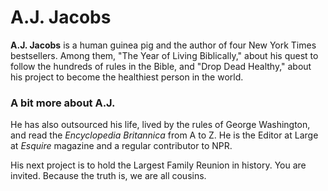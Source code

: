 # A.J. Jacobs

<div class="zig-zags_blue"></div>

**A.J. Jacobs** is a human guinea pig and the author of four New York Times bestsellers. Among them, "The Year of Living Biblically," about his quest to follow the hundreds of rules in the Bible, and "Drop Dead Healthy," about his project to become the healthiest person in the world.

<div class="line-canvas"></div>

### A bit more about A.J.

He has also outsourced his life, lived by the rules of George Washington, and read the *Encyclopedia Britannica* from A to Z. He is the Editor at Large at *Esquire* magazine and a regular contributor to NPR.

His next project is to hold the Largest Family Reunion in history. You are invited. Because the truth is, we are all cousins.
